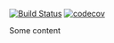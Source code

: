 [![Build Status](https://travis-ci.org/WebMatrixware/logboss.svg?branch=master)](https://travis-ci.org/WebMatrixware/logboss)
[![codecov](https://codecov.io/gh/WebMatrixware/logboss/branch/master/graph/badge.svg)](https://codecov.io/gh/WebMatrixware/logboss)

Some content
